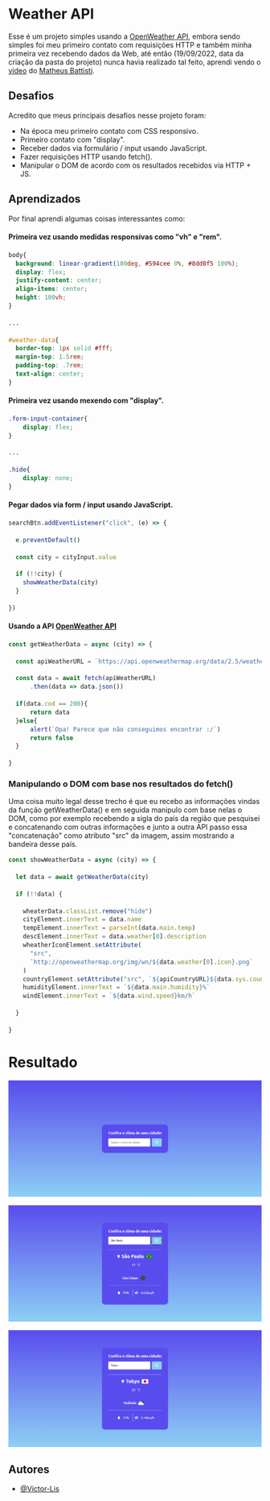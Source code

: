 
# Weather API 

Esse é um projeto simples usando a [OpenWeather API](https://openweathermap.org/), embora sendo simples foi meu primeiro contato com requisições HTTP e também minha primeira vez recebendo dados da Web, até então (19/09/2022, data da criação da pasta do projeto) nunca havia realizado tal feito, aprendi vendo o [vídeo](https://www.youtube.com/watch?v=VS8EBgPwsSU&t=2412s) do [Matheus Battisti](https://github.com/matheusbattisti).



## Desafios

Acredito que meus principais desafios nesse projeto foram:
- Na época meu primeiro contato com CSS responsivo.
- Primeiro contato com "display".
- Receber dados via formulário / input usando JavaScript.
- Fazer requisições HTTP usando fetch().
- Manipular o DOM de acordo com os resultados recebidos via HTTP + JS.
## Aprendizados

Por final aprendi algumas coisas interessantes como: 

#### Primeira vez usando medidas responsivas como "vh" e "rem".
```css
body{
  background: linear-gradient(180deg, #594cee 0%, #8dd0f5 100%);
  display: flex;
  justify-content: center;
  align-items: center;
  height: 100vh;
}

...

#weather-data{
  border-top: 1px solid #fff;
  margin-top: 1.5rem;
  padding-top: .7rem;
  text-align: center;
}
```

#### Primeira vez usando mexendo com "display".
```css
.form-input-container{
    display: flex;
}

...

.hide{
    display: none;
}
```

#### Pegar dados via form / input usando JavaScript.
```javascript
searchBtn.addEventListener("click", (e) => {

  e.preventDefault()

  const city = cityInput.value

  if (!!city) {
    showWeatherData(city)
  }

})

```


#### Usando a API [OpenWeather API](https://openweathermap.org/)
```javascript
const getWeatherData = async (city) => {

  const apiWeatherURL = `https://api.openweathermap.org/data/2.5/weather?q=${city}&units=metric&appid=${apiKey}&lang=pt_br`

  const data = await fetch(apiWeatherURL)
      .then(data => data.json())

  if(data.cod == 200){
      return data
  }else{
      alert(`Opa! Parece que não conseguimos encontrar :/`)
      return false
  }

}
```

### Manipulando o DOM com base nos resultados do fetch()
Uma coisa muito legal desse trecho é que eu recebo as informações vindas da função getWeatherData() e em seguida manipulo com base nelas o DOM, como por exemplo recebendo a sigla do país da região que pesquisei e concatenando com outras informações e junto a outra API passo essa "concatenação" como atributo "src" da imagem, assim mostrando a bandeira desse país.
```javascript
const showWeatherData = async (city) => {

  let data = await getWeatherData(city)

  if (!!data) {

    wheaterData.classList.remove("hide")
    cityElement.innerText = data.name
    tempElement.innerText = parseInt(data.main.temp)
    descElement.innerText = data.weather[0].description
    wheatherIconElement.setAttribute(
      "src",
      `http://openweathermap.org/img/wn/${data.weather[0].icon}.png`
    )
    countryElement.setAttribute("src", `${apiCountryURL}${data.sys.country}/flat/64.png`)
    humidityElement.innerText = `${data.main.humidity}%`
    windElement.innerText = `${data.wind.speed}km/h`
    
  }

}
```
# Resultado

![Form Vazio](https://github.com/Victor-Lis/Weather-API/blob/main/Screenshots/empty.png)

![São Paulo](https://github.com/Victor-Lis/Weather-API/blob/main/Screenshots/sp.png)

![Tokyo](https://github.com/Victor-Lis/Weather-API/blob/main/Screenshots/tokyo.png)
## Autores

- [@Victor-Lis](https://github.com/Victor-Lis)

